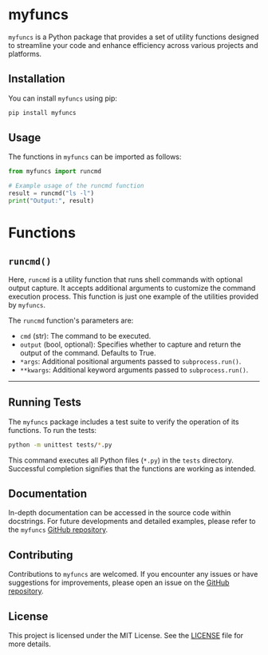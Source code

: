 # myfuncs

`myfuncs` is a Python package that provides a set of utility functions designed to streamline your code and enhance efficiency across various projects and platforms.

## Installation

You can install `myfuncs` using pip:

```bash
pip install myfuncs
```

## Usage


The functions in `myfuncs` can be imported as follows:

```python
from myfuncs import runcmd

# Example usage of the runcmd function
result = runcmd("ls -l")
print("Output:", result)
```

# Functions

## `runcmd()`

Here, `runcmd` is a utility function that runs shell commands with optional output capture. It accepts additional arguments to customize the command execution process. This function is just one example of the utilities provided by `myfuncs`.

The `runcmd` function's parameters are:

- `cmd` (str): The command to be executed.
- `output` (bool, optional): Specifies whether to capture and return the output of the command. Defaults to True.
- `*args`: Additional positional arguments passed to `subprocess.run()`.
- `**kwargs`: Additional keyword arguments passed to `subprocess.run()`.

----

## Running Tests

The `myfuncs` package includes a test suite to verify the operation of its functions. To run the tests:

```bash
python -m unittest tests/*.py
```

This command executes all Python files (`*.py`) in the `tests` directory. Successful completion signifies that the functions are working as intended.

## Documentation

In-depth documentation can be accessed in the source code within docstrings. For future developments and detailed examples, please refer to the `myfuncs` [GitHub repository](https://github.com/cc-d/myfuncs).

## Contributing

Contributions to `myfuncs` are welcomed. If you encounter any issues or have suggestions for improvements, please open an issue on the [GitHub repository](https://github.com/cc-d/myfuncs).

## License

This project is licensed under the MIT License. See the [LICENSE](https://github.com/cc-d/myfuncs/blob/main/LICENSE) file for more details.